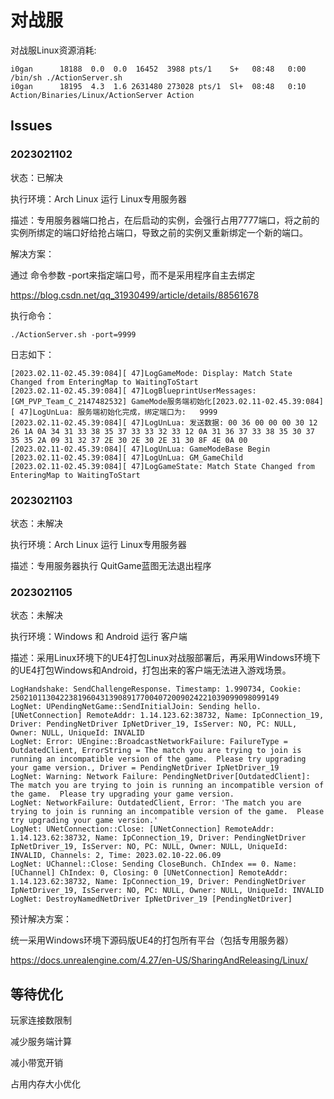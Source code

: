 # 对战服

对战服Linux资源消耗:

```
i0gan      18188  0.0  0.0  16452  3988 pts/1    S+   08:48   0:00 /bin/sh ./ActionServer.sh
i0gan      18195  4.3  1.6 2631480 273028 pts/1  Sl+  08:48   0:10 Action/Binaries/Linux/ActionServer Action
```



## Issues



### 2023021102

状态：已解决

执行环境：Arch Linux 运行 Linux专用服务器

描述：专用服务器端口抢占，在后启动的实例，会强行占用7777端口，将之前的实例所绑定的端口好给抢占端口，导致之前的实例又重新绑定一个新的端口。

解决方案：

通过 命令参数 -port来指定端口号，而不是采用程序自主去绑定

https://blog.csdn.net/qq_31930499/article/details/88561678

执行命令：

```
./ActionServer.sh -port=9999
```

日志如下：

```
[2023.02.11-02.45.39:084][ 47]LogGameMode: Display: Match State Changed from EnteringMap to WaitingToStart
[2023.02.11-02.45.39:084][ 47]LogBlueprintUserMessages: [GM_PVP_Team_C_2147482532] GameMode服务端初始化[2023.02.11-02.45.39:084][ 47]LogUnLua: 服务端初始化完成，绑定端口为:   9999
[2023.02.11-02.45.39:084][ 47]LogUnLua: 发送数据: 00 36 00 00 00 30 12 26 1A 0A 34 31 33 38 35 37 33 33 32 33 12 0A 31 36 37 33 38 35 30 37 35 35 2A 09 31 32 37 2E 30 2E 30 2E 31 30 8F 4E 0A 00
[2023.02.11-02.45.39:084][ 47]LogUnLua: GameModeBase Begin
[2023.02.11-02.45.39:084][ 47]LogUnLua: GM_GameChild
[2023.02.11-02.45.39:084][ 47]LogGameState: Match State Changed from EnteringMap to WaitingToStart
```



### 2023021103

状态：未解决

执行环境：Arch Linux 运行 Linux专用服务器

描述：专用服务器执行 QuitGame蓝图无法退出程序



### 2023021105

状态：未解决

执行环境：Windows 和 Android 运行 客户端

描述：采用Linux环境下的UE4打包Linux对战服部署后，再采用Windows环境下的UE4打包Windows和Android，打包出来的客户端无法进入游戏场景。

```
LogHandshake: SendChallengeResponse. Timestamp: 1.990734, Cookie: 250210113042238196043139089177004072009024221039099098099149
LogNet: UPendingNetGame::SendInitialJoin: Sending hello. [UNetConnection] RemoteAddr: 1.14.123.62:38732, Name: IpConnection_19, Driver: PendingNetDriver IpNetDriver_19, IsServer: NO, PC: NULL, Owner: NULL, UniqueId: INVALID
LogNet: Error: UEngine::BroadcastNetworkFailure: FailureType = OutdatedClient, ErrorString = The match you are trying to join is running an incompatible version of the game.  Please try upgrading your game version., Driver = PendingNetDriver IpNetDriver_19
LogNet: Warning: Network Failure: PendingNetDriver[OutdatedClient]: The match you are trying to join is running an incompatible version of the game.  Please try upgrading your game version.
LogNet: NetworkFailure: OutdatedClient, Error: 'The match you are trying to join is running an incompatible version of the game.  Please try upgrading your game version.'
LogNet: UNetConnection::Close: [UNetConnection] RemoteAddr: 1.14.123.62:38732, Name: IpConnection_19, Driver: PendingNetDriver IpNetDriver_19, IsServer: NO, PC: NULL, Owner: NULL, UniqueId: INVALID, Channels: 2, Time: 2023.02.10-22.06.09
LogNet: UChannel::Close: Sending CloseBunch. ChIndex == 0. Name: [UChannel] ChIndex: 0, Closing: 0 [UNetConnection] RemoteAddr: 1.14.123.62:38732, Name: IpConnection_19, Driver: PendingNetDriver IpNetDriver_19, IsServer: NO, PC: NULL, Owner: NULL, UniqueId: INVALID
LogNet: DestroyNamedNetDriver IpNetDriver_19 [PendingNetDriver]
```



预计解决方案：

统一采用Windows环境下源码版UE4的打包所有平台（包括专用服务器）

https://docs.unrealengine.com/4.27/en-US/SharingAndReleasing/Linux/



## 等待优化

玩家连接数限制

减少服务端计算

减小带宽开销

占用内存大小优化


